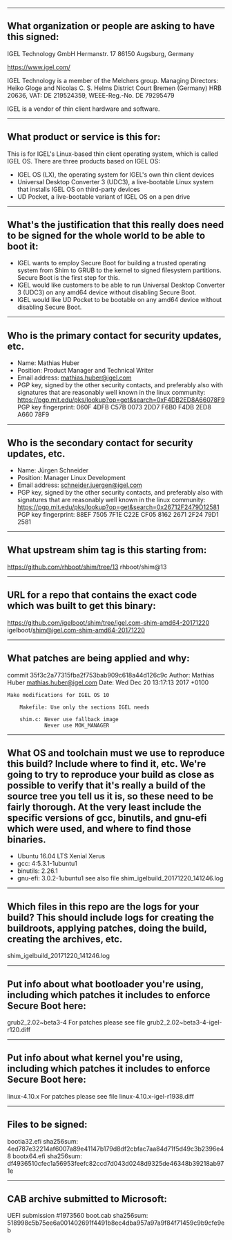 -------------------------------------------------------------------------------
What organization or people are asking to have this signed:
-------------------------------------------------------------------------------
IGEL Technology GmbH
Hermanstr. 17
86150 Augsburg, 
Germany

https://www.igel.com/

IGEL Technology is a member of the Melchers group.
Managing Directors: Heiko Gloge and Nicolas C. S. Helms
District Court Bremen (Germany) HRB 20636, VAT: DE 219524359, WEEE-Reg.-No. DE 79295479

IGEL is a vendor of thin client hardware and software.

-------------------------------------------------------------------------------
What product or service is this for:
-------------------------------------------------------------------------------
This is for IGEL's Linux-based thin client operating system, which is called IGEL OS. There are three products based on IGEL OS:

- IGEL OS (LX), the operating system for IGEL's own thin client devices
- Universal Desktop Converter 3 (UDC3), a live-bootable Linux system that installs IGEL OS on third-party devices
- UD Pocket, a live-bootable variant of IGEL OS on a pen drive

-------------------------------------------------------------------------------
What's the justification that this really does need to be signed for the whole world to be able to boot it:
-------------------------------------------------------------------------------
- IGEL wants to employ Secure Boot for building a trusted operating system from Shim to GRUB to the kernel to signed filesystem partitions. Secure Boot is the first step for this.
- IGEL would like customers to be able to run Universal Desktop Converter 3 (UDC3) on any amd64 device without disabling Secure Boot.
- IGEL would like UD Pocket to be bootable on any amd64 device without disabling Secure Boot.

-------------------------------------------------------------------------------
Who is the primary contact for security updates, etc.
-------------------------------------------------------------------------------
- Name: Mathias Huber
- Position: Product Manager and Technical Writer
- Email address: mathias.huber@igel.com
- PGP key, signed by the other security contacts, and preferably also with signatures that are reasonably well known in the linux community:
  https://pgp.mit.edu/pks/lookup?op=get&search=0xF4DB2ED8A66078F9
  PGP key fingerprint: 060F 4DFB C57B 0073 2DD7  F6B0 F4DB 2ED8 A660 78F9

-------------------------------------------------------------------------------
Who is the secondary contact for security updates, etc.
-------------------------------------------------------------------------------
- Name: Jürgen Schneider
- Position: Manager Linux Development
- Email address: schneider.juergen@igel.com
- PGP key, signed by the other security contacts, and preferably also with signatures that are reasonably well known in the linux community:
  https://pgp.mit.edu/pks/lookup?op=get&search=0x26712F2479D12581
  PGP key fingerprint: 88EF 7505 7F1E C22E CF05  8162 2671 2F24 79D1 2581

-------------------------------------------------------------------------------
What upstream shim tag is this starting from:
-------------------------------------------------------------------------------
https://github.com/rhboot/shim/tree/13
rhboot/shim@13

-------------------------------------------------------------------------------
URL for a repo that contains the exact code which was built to get this binary:
-------------------------------------------------------------------------------
https://github.com/igelboot/shim/tree/igel.com-shim-amd64-20171220
igelboot/shim@igel.com-shim-amd64-20171220

-------------------------------------------------------------------------------
What patches are being applied and why:
-------------------------------------------------------------------------------
commit 35f3c2a77315fba2f753bab909c618a44d126c9c
Author: Mathias Huber <mathias.huber@igel.com>
Date:   Wed Dec 20 13:17:13 2017 +0100

    Make modifications for IGEL OS 10
    
        Makefile: Use only the sections IGEL needs
    
        shim.c: Never use fallback image
                Never use MOK_MANAGER

-------------------------------------------------------------------------------
What OS and toolchain must we use to reproduce this build?  Include where to find it, etc.  We're going to try to reproduce your build as close as possible to verify that it's really a build of the source tree you tell us it is, so these need to be fairly thorough. At the very least include the specific versions of gcc, binutils, and gnu-efi which were used, and where to find those binaries.
-------------------------------------------------------------------------------
- Ubuntu 16.04 LTS Xenial Xerus
- gcc: 4:5.3.1-1ubuntu1
- binutils: 2.26.1
- gnu-efi: 3.0.2-1ubuntu1
see also file shim_igelbuild_20171220_141246.log

-------------------------------------------------------------------------------
Which files in this repo are the logs for your build?   This should include logs for creating the buildroots, applying patches, doing the build, creating the archives, etc.
-------------------------------------------------------------------------------
shim_igelbuild_20171220_141246.log

-------------------------------------------------------------------------------
Put info about what bootloader you're using, including which patches it includes to enforce Secure Boot here:
-------------------------------------------------------------------------------
grub2_2.02~beta3-4
For patches please see file grub2_2.02~beta3-4-igel-r120.diff

-------------------------------------------------------------------------------
Put info about what kernel you're using, including which patches it includes to enforce Secure Boot here:
-------------------------------------------------------------------------------
linux-4.10.x
For patches please see file linux-4.10.x-igel-r1938.diff

-------------------------------------------------------------------------------
Files to be signed:
-------------------------------------------------------------------------------
bootia32.efi sha256sum: 4ed787e32214af6007a89e41147b179d8df2cbfac7aa84d71f5d49c3b2396e48
bootx64.efi sha256sum: df4936510cfec1a56953feefc82ccd7d043d0248d9325de46348b39218ab971e

-------------------------------------------------------------------------------
CAB archive submitted to Microsoft:
-------------------------------------------------------------------------------
UEFI submission #1973560
boot.cab sha256sum: 518998c5b75ee6a001402691f4491b8ec4dba957a97a9f84f71459c9b9cfe9eb
